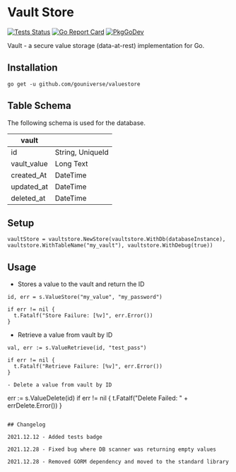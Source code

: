 # Vault Store

[![Tests Status](https://github.com/gouniverse/vaultstore/actions/workflows/test.yml/badge.svg?branch=main)](https://github.com/gouniverse/vaultstore/actions/workflows/test.yml)
[![Go Report Card](https://goreportcard.com/badge/github.com/gouniverse/vaultstore)](https://goreportcard.com/report/github.com/gouniverse/vaultstore)
[![PkgGoDev](https://pkg.go.dev/badge/github.com/gouniverse/vaultstore)](https://pkg.go.dev/github.com/gouniverse/vaultstore)

Vault - a secure value storage (data-at-rest) implementation for Go.

## Installation
```
go get -u github.com/gouniverse/valuestore
```

## Table Schema ##

The following schema is used for the database.

| vault       |                  |
|-------------|------------------|
| id          | String, UniqueId |
| vault_value | Long Text        |
| created_At  | DateTime         |
| updated_at  | DateTime         |
| deleted_at  | DateTime         |

## Setup

```
vaultStore = vaultstore.NewStore(vaultstore.WithDb(databaseInstance), vaultstore.WithTableName("my_vault"), vaultstore.WithDebug(true))

```

## Usage

- Stores a value to the vault and return the ID
```
id, err = s.ValueStore("my_value", "my_password")

if err != nil {
  t.Fatalf("Store Failure: [%v]", err.Error())
}
```

- Retrieve a value from vault by ID
```
val, err := s.ValueRetrieve(id, "test_pass")

if err != nil {
  t.Fatalf("Retrieve Failure: [%v]", err.Error())
}

- Delete a value from vault by ID
```
err := s.ValueDelete(id)
if err != nil {
  t.Fatalf("Delete Failed: " + errDelete.Error())
}
```

## Changelog

2021.12.12 - Added tests badge

2021.12.28 - Fixed bug where DB scanner was returning empty values

2021.12.28 - Removed GORM dependency and moved to the standard library
